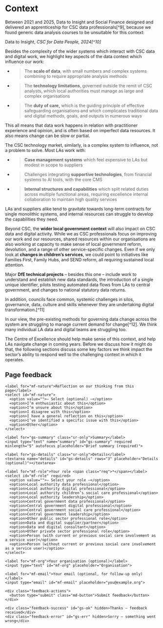 # Context

Between 2021 and 2025, Data to Insight and Social Finance designed and delivered an apprenticeship for CSC data professionals[^9], because we found generic data analysis courses to be unsuitable for this context:

Data to Insight, *CSC for Data People, 2024[^10]*

Besides the complexity of the wider systems which interact with CSC data and digital work, we highlight key aspects of the data context which influence our work:

- > The **scale of data**, with small numbers and complex systems combining to require appropriate analysis methods

- > The **technology limitations**, governed outside the remit of CSC analysts, which local authorities must manage as large and complex organisations

- > The **duty of care,** which is the guiding principle of effective safeguarding organisations and which complicates traditional data and digital methods, goals, and outputs in numerous ways

This all means that data work happens in relation with practitioner experience and opinion, and is often based on imperfect data resources. It also means change can be slow or partial.

The CSC technology market, similarly, is a complex system to influence, not a problem to solve. Most LAs work with:

- > **Case management systems** which feel expensive to LAs but modest in scope to suppliers

- > Challenges integrating **supportive technologies**, from financial systems to AI tools, with the core CMS

- > **Internal structures and capabilities** which split related duties across multiple functional areas, requiring excellence internal collaboration to maintain high quality services

LAs and suppliers alike tend to gravitate towards long-term contracts for single monolithic systems, and internal resources can struggle to develop the capabilities they need.

Beyond CSC, the **wider local government context** will also impact on CSC data and digital activity. While we as CSC professionals focus on improving our work and our resources, shared resources within our organisations are also working at capacity to make sense of local government reform, devolution, and a range of other service-specific changes. Even if we only look at **changes in children’s services**, we could point to initiatives like Families First, Family Hubs, and SEND reform, all requiring sustained local attention.

Major **DfE technical projects** – besides this one – include work to understand and establish new data standards, the introduction of a single unique identifier, pilots testing automated data flows from LAs to central government, and changes to national statutory data returns.

In addition, councils face common, systemic challenges in silos, governance, data, culture and skills whenever they are undertaking digital transformation.[^11]

In our view, the pre-existing methods for governing data change across the system are struggling to manage current demand for change[^12]. We think many individual LA data and digital teams are struggling too.

The Centre of Excellence should help make sense of this context, and help LAs navigate change in coming years. Before we discuss how it might do that, the following sections discuss some key factors we think impact the sector’s ability to respond well to the challenging context in which it operates.



<!--- feedback form only below here -->

<div class="feedback-section feedback-compact" id="sheets">
  <h2>Page feedback</h2>
  <form id="gs-form">
    <input type="hidden" name="page" id="gs-page">
    <input type="text" name="hp_field" id="hp_field" style="display:none" tabindex="-1" autocomplete="off">

    <label for="mf-nature">Reflection on our thinking from this page</label>
    <select id="mf-nature">
      <option value="">— Select (optional) —</option>
      <option>I’m enthusiastic about this</option>
      <option>I’m unsure about this</option>
      <option>I disagree with this</option>
      <option>I have a general reflection on this</option>
      <option>I’ve identified a specific issue with this</option>
      <option>Other</option>
    </select>
    
    <label for="gs-summary" class="sr-only">Summary</label>
    <input type="text" name="summary" id="gs-summary" required minlength="5" autofocus placeholder="Brief summary (required)">

    <label for="gs-details" class="sr-only">Details</label>
    <textarea name="details" id="gs-details" rows="3" placeholder="Details (optional)"></textarea>

    <label for="mf-role">Your role <span class="req">*</span></label>
    <select id="mf-role" required>
      <option value="">— Select your role —</option>
      <option>Local authority data professional</option>
      <option>Local authority digital professional</option>
      <option>Local authority children’s social care professional</option>
      <option>Local authority leadership</option>
      <option>Central government data professional</option>
      <option>Central government digital professional</option>
      <option>Central government social care professional</option>
      <option>Central government leadership</option>
      <option>Other public sector professional role</option>
      <option>Data and digital supplier/partner</option>
      <option>Data and digital consultant</option>
      <option>Other private sector professional role</option>
      <option>Person (with current or previous social care involvement as a service user)</option>
      <option>Person (without current or previous social care involvement as a service user)</option>
    </select>

    <label for="mf-org">Your organisation (optional)</label>
    <input type="text" id="mf-org" placeholder="Organisation">

    <label for="mf-email">Your email (optional, for follow-up only)</label>
    <input type="email" id="mf-email" placeholder="you@example.org">

    <div class="feedback-actions">
      <button type="submit" class="md-button">Submit feedback</button>
    </div>

    <div class="feedback-success" id="gs-ok" hidden>Thanks — feedback received</div>
    <div class="feedback-error" id="gs-err" hidden>Sorry — something went wrong</div>
  </form>
</div>
